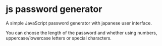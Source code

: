 # js password generator

<p>A simple JavaScript password generator with japanese user interface.</p>
<p>You can choose the length of the password and whether using numbers, uppercase/lowercase letters or special characters.</p>
